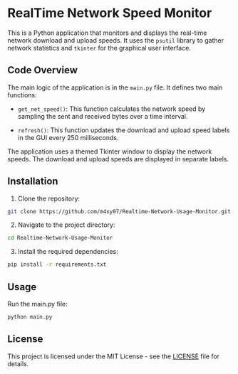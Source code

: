 # RealTime Network Speed Monitor

This is a Python application that monitors and displays the real-time network download and upload speeds. It uses the `psutil` library to gather network statistics and `tkinter` for the graphical user interface.

## Code Overview

The main logic of the application is in the `main.py` file. It defines two main functions:

- `get_net_speed()`: This function calculates the network speed by sampling the sent and received bytes over a time interval.

- `refresh()`: This function updates the download and upload speed labels in the GUI every 250 milliseconds.

The application uses a themed Tkinter window to display the network speeds. The download and upload speeds are displayed in separate labels.

## Installation

1. Clone the repository:

```sh
git clone https://github.com/m4xy07/Realtime-Network-Usage-Monitor.git
```

2. Navigate to the project directory:

```sh
cd Realtime-Network-Usage-Monitor
```

3. Install the required dependencies:

```sh
pip install -r requirements.txt
```

## Usage

Run the main.py file:

```sh
python main.py
```

## License

This project is licensed under the MIT License - see the [LICENSE](LICENSE) file for details.
